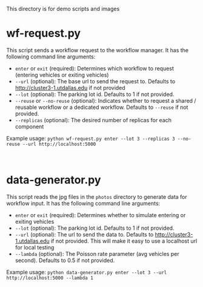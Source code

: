 This directory is for demo scripts and images

# wf-request.py

This script sends a workflow request to the workflow manager. It has the following command line arguments:

- `enter` or `exit` (required): Determines which workflow to request (entering vehicles or exiting vehicles)
- `--url` (optional): The base url to send the request to. Defaults to http://cluster3-1.utdallas.edu if not provided
- `--lot` (optional): The parking lot id. Defaults to 1 if not provided.
- `--reuse` or `--no-reuse` (optional): Indicates whether to request a shared / reusable workflow or a dedicated workflow. Defaults to `--reuse` if not provided.
- `--replicas` (optional): The desired number of replicas for each component

Example usage: `python wf-request.py enter --lot 3 --replicas 3 --no-reuse --url http://localhost:5000`

<br>

# data-generator.py

This script reads the jpg files in the `photos` directory to generate data for workflow input. It has the following command line arguments:


- `enter` or `exit` (required): Determines whether to simulate entering or exiting vehicles
- `--lot` (optional): The parking lot id. Defaults to 1 if not provided.
- `--url` (optional): The url to send the data to. Defaults to http://cluster3-1.utdallas.edu if not provided. This will make it easy to use a localhost url for local testing
- `--lambda` (optional): The Poisson rate parameter (avg vehicles per second). Defaults to 0.5 if not provided.

Example usage: `python data-generator.py enter --lot 3 --url http://localhost:5000 --lambda 1`

